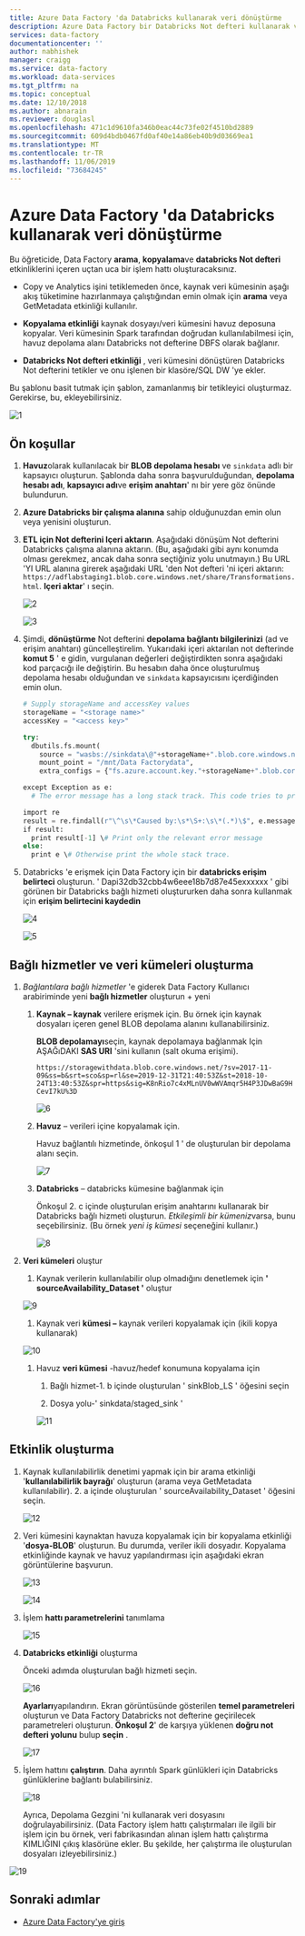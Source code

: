 ```yaml
---
title: Azure Data Factory 'da Databricks kullanarak veri dönüştürme
description: Azure Data Factory bir Databricks Not defteri kullanarak verileri dönüştürmek için bir çözüm şablonu kullanmayı öğrenin.
services: data-factory
documentationcenter: ''
author: nabhishek
manager: craigg
ms.service: data-factory
ms.workload: data-services
ms.tgt_pltfrm: na
ms.topic: conceptual
ms.date: 12/10/2018
ms.author: abnarain
ms.reviewer: douglasl
ms.openlocfilehash: 471c1d9610fa346b0eac44c73fe02f4510bd2889
ms.sourcegitcommit: 609d4bdb0467fd0af40e14a86eb40b9d03669ea1
ms.translationtype: MT
ms.contentlocale: tr-TR
ms.lasthandoff: 11/06/2019
ms.locfileid: "73684245"
---
```

# <a name="transform-data-by-using-databricks-in-azure-data-factory"></a>Azure Data Factory 'da Databricks kullanarak veri dönüştürme

Bu öğreticide, Data Factory **arama**, **kopyalama**ve **databricks Not defteri** etkinliklerini içeren uçtan uca bir işlem hattı oluşturacaksınız.

-   Copy ve Analytics işini tetiklemeden önce, kaynak veri kümesinin aşağı akış tüketimine hazırlanmaya çalıştığından emin olmak için **arama** veya GetMetadata etkinliği kullanılır.

-   **Kopyalama etkinliği** kaynak dosyayı/veri kümesini havuz deposuna kopyalar. Veri kümesinin Spark tarafından doğrudan kullanılabilmesi için, havuz depolama alanı Databricks not defterine DBFS olarak bağlanır.

-   **Databricks Not defteri etkinliği** , veri kümesini dönüştüren Databricks Not defterini tetikler ve onu işlenen bir klasöre/SQL DW 'ye ekler.

Bu şablonu basit tutmak için şablon, zamanlanmış bir tetikleyici oluşturmaz. Gerekirse, bu, ekleyebilirsiniz.

![1](media/solution-template-Databricks-notebook/Databricks-tutorial-image01.png)

## <a name="prerequisites"></a>Ön koşullar

1.  **Havuz**olarak kullanılacak bir **BLOB depolama hesabı** ve `sinkdata` adlı bir kapsayıcı oluşturun. Şablonda daha sonra başvurulduğundan, **depolama hesabı adı**, **kapsayıcı adı**ve **erişim anahtarı**' nı bir yere göz önünde bulundurun.

2.  **Azure Databricks bir çalışma alanına** sahip olduğunuzdan emin olun veya yenisini oluşturun.

1.  **ETL için Not defterini Içeri aktarın**. Aşağıdaki dönüşüm Not defterini Databricks çalışma alanına aktarın. (Bu, aşağıdaki gibi aynı konumda olması gerekmez, ancak daha sonra seçtiğiniz yolu unutmayın.) Bu URL 'YI URL alanına girerek aşağıdaki URL 'den Not defteri 'ni içeri aktarın: `https://adflabstaging1.blob.core.windows.net/share/Transformations.html`. **Içeri aktar**' ı seçin.

    ![2](media/solution-template-Databricks-notebook/Databricks-tutorial-image02.png)

    ![3](media/solution-template-Databricks-notebook/Databricks-tutorial-image03.png)  

1.  Şimdi, **dönüştürme** Not defterini **depolama bağlantı bilgilerinizi** (ad ve erişim anahtarı) güncelleştirelim. Yukarıdaki içeri aktarılan not defterinde **komut 5** ' e gidin, vurgulanan değerleri değiştirdikten sonra aşağıdaki kod parçacığı ile değiştirin. Bu hesabın daha önce oluşturulmuş depolama hesabı olduğundan ve `sinkdata` kapsayıcısını içerdiğinden emin olun.

    ```python
    # Supply storageName and accessKey values  
    storageName = "<storage name>"  
    accessKey = "<access key>"  

    try:  
      dbutils.fs.mount(  
        source = "wasbs://sinkdata\@"+storageName+".blob.core.windows.net/",  
        mount_point = "/mnt/Data Factorydata",  
        extra_configs = {"fs.azure.account.key."+storageName+".blob.core.windows.net": accessKey})  

    except Exception as e:  
      # The error message has a long stack track. This code tries to print just the relevant line indicating what failed.

    import re
    result = re.findall(r"\^\s\*Caused by:\s*\S+:\s\*(.*)\$", e.message, flags=re.MULTILINE)
    if result:
      print result[-1] \# Print only the relevant error message
    else:  
      print e \# Otherwise print the whole stack trace.  
    ```

1.  Databricks 'e erişmek için Data Factory için bir **databricks erişim belirteci** oluşturun. ' Dapi32db32cbb4w6eee18b7d87e45exxxxxx ' gibi görünen bir Databricks bağlı hizmeti oluştururken daha sonra kullanmak için **erişim belirtecini kaydedin**

    ![4](media/solution-template-Databricks-notebook/Databricks-tutorial-image04.png)

    ![5](media/solution-template-Databricks-notebook/Databricks-tutorial-image05.png)

## <a name="create-linked-services-and-datasets"></a>Bağlı hizmetler ve veri kümeleri oluşturma

1.  *Bağlantılara bağlı hizmetler* 'e giderek Data Factory Kullanıcı arabiriminde yeni **bağlı hizmetler** oluşturun + yeni

    1.  **Kaynak – kaynak** verilere erişmek için. Bu örnek için kaynak dosyaları içeren genel BLOB depolama alanını kullanabilirsiniz.

        **BLOB depolamayı**seçin, kaynak depolamaya bağlanmak Için AŞAĞıDAKI **SAS URI** 'sini kullanın (salt okuma erişimi).

        `https://storagewithdata.blob.core.windows.net/?sv=2017-11-09&ss=b&srt=sco&sp=rl&se=2019-12-31T21:40:53Z&st=2018-10-24T13:40:53Z&spr=https&sig=K8nRio7c4xMLnUV0wWVAmqr5H4P3JDwBaG9HCevI7kU%3D`

        ![6](media/solution-template-Databricks-notebook/Databricks-tutorial-image06.png)

    1.  **Havuz** – verileri içine kopyalamak için.

        Havuz bağlantılı hizmetinde, önkoşul 1 ' de oluşturulan bir depolama alanı seçin.

        ![7](media/solution-template-Databricks-notebook/Databricks-tutorial-image07.png)

    1.  **Databricks** – databricks kümesine bağlanmak için

        Önkoşul 2. c içinde oluşturulan erişim anahtarını kullanarak bir Databricks bağlı hizmeti oluşturun. *Etkileşimli bir kümeniz*varsa, bunu seçebilirsiniz. (Bu örnek *yeni iş kümesi* seçeneğini kullanır.)

        ![8](media/solution-template-Databricks-notebook/Databricks-tutorial-image08.png)

2.  **Veri kümeleri** oluştur

    1.  Kaynak verilerin kullanılabilir olup olmadığını denetlemek için **' sourceAvailability_Dataset '** oluştur

    ![9](media/solution-template-Databricks-notebook/Databricks-tutorial-image09.png)

    1.  Kaynak veri **kümesi –** kaynak verileri kopyalamak için (ikili kopya kullanarak)

    ![10](media/solution-template-Databricks-notebook/Databricks-tutorial-image10.png)

    1.  Havuz **veri kümesi** -havuz/hedef konumuna kopyalama için

        1.  Bağlı hizmet-1. b içinde oluşturulan ' sinkBlob_LS ' öğesini seçin

        2.  Dosya yolu-' sinkdata/staged_sink '

        ![11](media/solution-template-Databricks-notebook/Databricks-tutorial-image11.png)

## <a name="create-activities"></a>Etkinlik oluşturma

1.  Kaynak kullanılabilirlik denetimi yapmak için bir arama etkinliği '**kullanılabilirlik bayrağı**' oluşturun (arama veya GetMetadata kullanılabilir). 2\. a içinde oluşturulan ' sourceAvailability_Dataset ' öğesini seçin.

    ![12](media/solution-template-Databricks-notebook/Databricks-tutorial-image12.png)

1.  Veri kümesini kaynaktan havuza kopyalamak için bir kopyalama etkinliği '**dosya-BLOB**' oluşturun. Bu durumda, veriler ikili dosyadır. Kopyalama etkinliğinde kaynak ve havuz yapılandırması için aşağıdaki ekran görüntülerine başvurun.

    ![13](media/solution-template-Databricks-notebook/Databricks-tutorial-image13.png)

    ![14](media/solution-template-Databricks-notebook/Databricks-tutorial-image14.png)

1.  İşlem **hattı parametrelerini** tanımlama

    ![15](media/solution-template-Databricks-notebook/Databricks-tutorial-image15.png)

1.  **Databricks etkinliği** oluşturma

    Önceki adımda oluşturulan bağlı hizmeti seçin.

    ![16](media/solution-template-Databricks-notebook/Databricks-tutorial-image16.png)

    **Ayarları**yapılandırın. Ekran görüntüsünde gösterilen **temel parametreleri** oluşturun ve Data Factory Databricks not defterine geçirilecek parametreleri oluşturun. **Önkoşul 2**' de karşıya yüklenen **doğru not defteri yolunu** bulup **seçin** .

    ![17](media/solution-template-Databricks-notebook/Databricks-tutorial-image17.png)

1.  İşlem hattını **çalıştırın**. Daha ayrıntılı Spark günlükleri için Databricks günlüklerine bağlantı bulabilirsiniz.

    ![18](media/solution-template-Databricks-notebook/Databricks-tutorial-image18.png)

    Ayrıca, Depolama Gezgini 'ni kullanarak veri dosyasını doğrulayabilirsiniz. (Data Factory işlem hattı çalıştırmaları ile ilgili bir işlem için bu örnek, veri fabrikasından alınan işlem hattı çalıştırma KIMLIĞINI çıkış klasörüne ekler. Bu şekilde, her çalıştırma ile oluşturulan dosyaları izleyebilirsiniz.)

![19](media/solution-template-Databricks-notebook/Databricks-tutorial-image19.png)

## <a name="next-steps"></a>Sonraki adımlar

- [Azure Data Factory'ye giriş](introduction.md)
